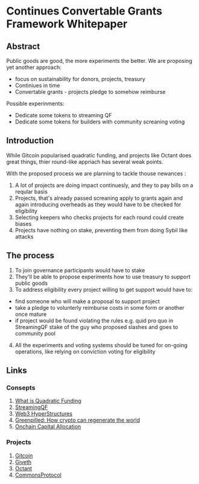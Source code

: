 # Continues Convertable Grants Framework Whitepaper

## Abstract

Public goods are good, the more experiments the better. We are proposing yet another approach:
- focus on sustainability for donors, projects, treasury
- Continiues in time
- Convertable grants - projects pledge to somehow reimburse 

Possible experinments:
- Dedicate some tokens to streaming QF
- Dedicate some tokens for builders with community screaning voting

## Introduction

While Gitcoin popularised quadratic funding, and projects like Octant does great things, thier round-like appriach has several weak points.

With the proposed process we are planning to tackle thouse newances :
1. A lot of projects are doing impact continuesly, and they to pay bills on a reqular basis
2. Projects, that's already passed screaning apply to grants again and again introducing overheads as they would have to be checked for eligibility
3. Selecting keepers who checks projects for each round could create biases
4. Projects have nothing on stake, preventing them from doing Sybil like attacks

## The process

1. To join governance participants would have to stake 
2. They'll be able to propose experiments how to use treasury to support public goods
3. To address eligibility every project willing to get support would have to:
- find someone who will make a proposal to support project
- take a pledge to volunterly reimburse costs in some form or another once mature
- if project would be found violating the rules e.g. quid pro quo in StreamingQF stake of the guy who proposed slashes and goes to community pool
4. All the experiments and voting systems should be tuned for on-going operations, like relying on conviction voting for eligibility

## Links

### Consepts
1. [What is Quadratic Funding](https://www.wtfisqf.com/)
2. [StreamingQF](https://github.com/Geo-Web-Project/streaming-quadratic-funding)
3. [Web3 HyperStructures](https://jacob.energy/hyperstructures.html)
4. [Greenpilled: How crypto can regenerate the world](https://greenpill.network/pdf/green-pill.pdf)
5. [Onchain Capital Allocation](https://greenpill.network/pdf/onchain-capital-allocation-v2.pdf)

### Projects
1. [Gitcoin](https://gitcoin.co/)
2. [Giveth](https://giveth.io/)
3. [Octant](https://octant.xyz/)
4. [CommonsProtocol](https://www.commonsprotocol.xyz/)
